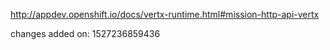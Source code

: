 http://appdev.openshift.io/docs/vertx-runtime.html#mission-http-api-vertx

changes added on: 1527236859436
